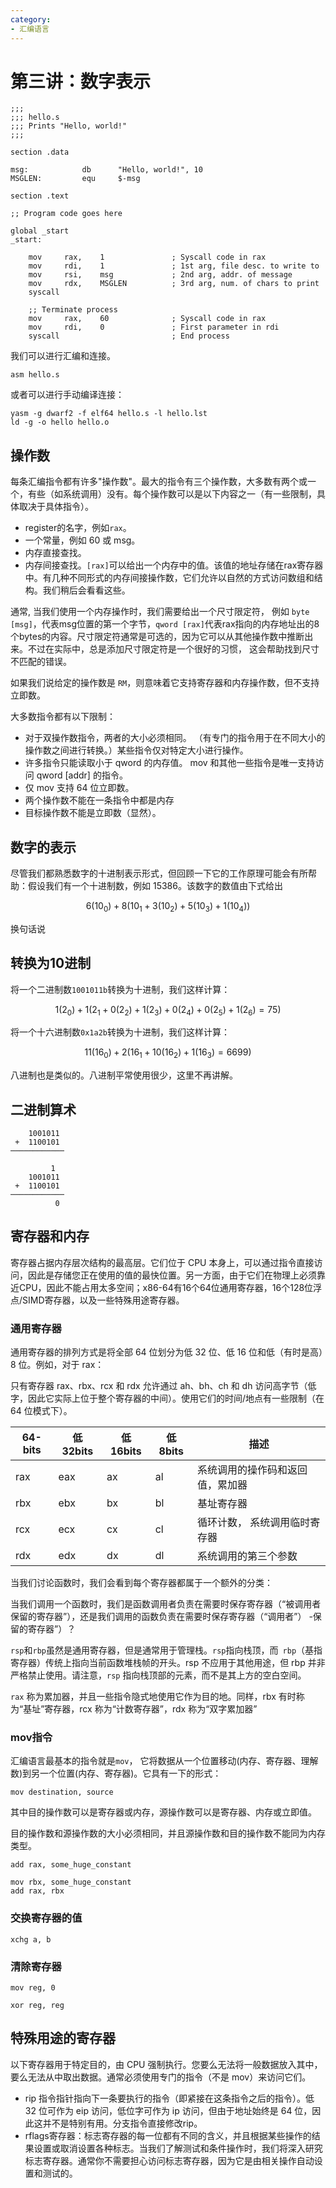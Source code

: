 ```yaml
---
category: 
- 汇编语言
---
```


# 第三讲：数字表示

```x86asm
;;; 
;;; hello.s
;;; Prints "Hello, world!"
;;;

section .data

msg:            db      "Hello, world!", 10
MSGLEN:         equ     $-msg

section .text

;; Program code goes here

global _start
_start:

    mov     rax,    1               ; Syscall code in rax
    mov     rdi,    1               ; 1st arg, file desc. to write to
    mov     rsi,    msg             ; 2nd arg, addr. of message
    mov     rdx,    MSGLEN          ; 3rd arg, num. of chars to print
    syscall

    ;; Terminate process
    mov     rax,    60              ; Syscall code in rax
    mov     rdi,    0               ; First parameter in rdi
    syscall                         ; End process
```

我们可以进行汇编和连接。

```shell
asm hello.s
```

或者可以进行手动编译连接：
```shell
yasm -g dwarf2 -f elf64 hello.s -l hello.lst
ld -g -o hello hello.o
```

## 操作数

每条汇编指令都有许多"操作数"。最大的指令有三个操作数，大多数有两个或一个，有些（如系统调用）没有。每个操作数可以是以下内容之一（有一些限制，具体取决于具体指令）。

- register的名字，例如```rax```。
- 一个常量，例如 60 或 msg。
- 内存直接查找。
- 内存间接查找。```[rax]```可以给出一个内存中的值。该值的地址存储在rax寄存器中。有几种不同形式的内存间接操作数，它们允许以自然的方式访问数组和结构。我们稍后会看看这些。

通常, 当我们使用一个内存操作时，我们需要给出一个尺寸限定符， 例如 ```byte [msg]```，代表msg位置的第一个字节，```qword [rax]```代表rax指向的内存地址出的8个bytes的内容。尺寸限定符通常是可选的，因为它可以从其他操作数中推断出来。不过在实际中，总是添加尺寸限定符是一个很好的习惯， 这会帮助找到尺寸不匹配的错误。

如果我们说给定的操作数是 ```RM```，则意味着它支持寄存器和内存操作数，但不支持立即数。

大多数指令都有以下限制：

- 对于双操作数指令，两者的大小必须相同。 （有专门的指令用于在不同大小的操作数之间进行转换。）某些指令仅对特定大小进行操作。
- 许多指令只能读取小于 qword 的内存值。 mov 和其他一些指令是唯一支持访问 qword [addr] 的指令。
- 仅 mov 支持 64 位立即数。
- 两个操作数不能在一条指令中都是内存
- 目标操作数不能是立即数（显然）。

## 数字的表示

尽管我们都熟悉数字的十进制表示形式，但回顾一下它的工作原理可能会有所帮助：假设我们有一个十进制数，例如 15386。该数字的数值由下式给出

$$6({10}_{0}) + 8({10}_{1} + 3({10}_{2}) + 5({10}_{3}) + 1({10}_{4}))$$

换句话说


## 转换为10进制

将一个二进制数```1001011b```转换为十进制，我们这样计算：

$$1({2}_{0}) + 1({2}_{1} + 0({2}_{2}) + 1({2}_{3}) + 0({2}_{4}) + 0({2}_{5}) + 1({2}_{6}) = 75)$$

将一个十六进制数```0x1a2b```转换为十进制，我们这样计算：

$$11({16}_{0}) + 2({16}_{1} + 10({16}_{2}) + 1({16}_{3}) = 6699)$$

八进制也是类似的。八进制平常使用很少，这里不再讲解。


## 二进制算术

```shell
    1001011
 +  1100101
────────────
```

```shell
         1
    1001011
 +  1100101
────────────
          0
```


## 寄存器和内存

寄存器占据内存层次结构的最高层。它们位于 CPU 本身上，可以通过指令直接访问，因此是存储您正在使用的值的最快位置。另一方面，由于它们在物理上必须靠近CPU，因此不能占用太多空间；x86-64有16个64位通用寄存器，16个128位浮点/SIMD寄存器，以及一些特殊用途寄存器。


### 通用寄存器

通用寄存器的排列方式是将全部 64 位划分为低 32 位、低 16 位和低（有时是高）8 位。例如，对于 rax：


只有寄存器 rax、rbx、rcx 和 rdx 允许通过 ah、bh、ch 和 dh 访问高字节（低字，因此它实际上位于整个寄存器的中间）。使用它们的时间/地点有一些限制（在 64 位模式下）。


|64-bits| 低32bits| 低16bits| 低8bits| 描述| 
|--|--|--|--|--|
|rax|eax|ax|al|系统调用的操作码和返回值，累加器|
|rbx|ebx|bx|bl|基址寄存器|
|rcx|ecx|cx|cl|循环计数， 系统调用临时寄存器|
|rdx|edx|dx|dl|系统调用的第三个参数|


当我们讨论函数时，我们会看到每个寄存器都属于一个额外的分类：

当我们调用一个函数时，我们是函数调用者负责在需要时保存寄存器（“被调用者保留的寄存器”），还是我们调用的函数负责在需要时保存寄存器（“调用者”） -保留的寄存器”）？

```rsp```和```rbp```虽然是通用寄存器，但是通常用于管理栈。```rsp```指向栈顶，而``` rbp```（基指寄存器）传统上指向当前函数堆栈帧的开头。rsp 不应用于其他用途，但 rbp 并非严格禁止使用。请注意，```rsp``` 指向栈顶部的元素，而不是其上方的空白空间。

```rax``` 称为累加器，并且一些指令隐式地使用它作为目的地。同样，rbx 有时称为“基址”寄存器，rcx 称为“计数寄存器”，rdx 称为“双字累加器”


### mov指令

汇编语言最基本的指令就是```mov```， 它将数据从一个位置移动(内存、寄存器、理解数)到另一个位置(内存、寄存器)。它具有一下的形式：

```x86asm
mov destination, source
```
其中目的操作数可以是寄存器或内存，源操作数可以是寄存器、内存或立即值。

目的操作数和源操作数的大小必须相同，并且源操作数和目的操作数不能同为内存类型。

```x86asm
add rax, some_huge_constant
```


```x86asm
mov rbx, some_huge_constant
add rax, rbx
```


### 交换寄存器的值

```x86asm
xchg a, b
```

### 清除寄存器

```x86asm
mov reg, 0
```

```x86asm
xor reg, reg
```


## 特殊用途的寄存器

以下寄存器用于特定目的，由 CPU 强制执行。您要么无法将一般数据放入其中，要么无法从中取出数据。通常必须使用专门的指令（不是 mov）来访问它们。
- rip 指令指针指向下一条要执行的指令（即紧接在这条指令之后的指令）。低 32 位可作为 eip 访问，低位字可作为 ip 访问，但由于地址始终是 64 位，因此这并不是特别有用。分支指令直接修改rip。
- rflags寄存器：标志寄存器的每一位都有不同的含义，并且根据某些操作的结果设置或取消设置各种标志。当我们了解测试和条件操作时，我们将深入研究标志寄存器。通常你不需要担心访问标志寄存器，因为它是由相关操作自动设置和测试的。